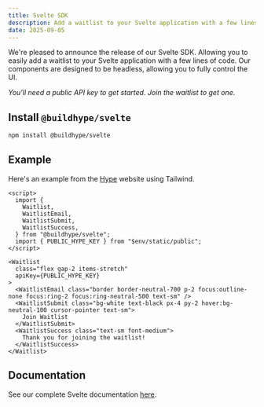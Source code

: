```yaml
---
title: Svelte SDK
description: Add a waitlist to your Svelte application with a few lines of code.
date: 2025-09-05
---
```


We're pleased to announce the release of our Svelte SDK. Allowing you to easily add a waitlist to your Svelte application with a few lines of code. Our components are designed to be headless, allowing you to fully control the UI.

_You'll need a public API key to get started. Join the waitlist to get one._

## Install `@buildhype/svelte`

```bash
npm install @buildhype/svelte
```

## Example

Here's an example from the [Hype](https://www.buildhype.dev/) website using Tailwind.

```svelte
<script>
  import {
    Waitlist,
    WaitlistEmail,
    WaitlistSubmit,
    WaitlistSuccess,
  } from "@buildhype/svelte";
  import { PUBLIC_HYPE_KEY } from "$env/static/public";
</script>

<Waitlist
  class="flex gap-2 items-stretch"
  apiKey={PUBLIC_HYPE_KEY}
>
  <WaitlistEmail class="border border-neutral-700 p-2 focus:outline-none focus:ring-2 focus:ring-neutral-500 text-sm" />
  <WaitlistSubmit class="bg-white text-black px-4 py-2 hover:bg-neutral-100 cursor-pointer text-sm">
    Join Waitlist
  </WaitlistSubmit>
  <WaitlistSuccess class="text-sm font-medium">
    Thank you for joining the waitlist!
  </WaitlistSuccess>
</Waitlist>
```

## Documentation

See our complete Svelte documentation [here](https://docs.buildhype.dev/docs/waitlist/svelte).